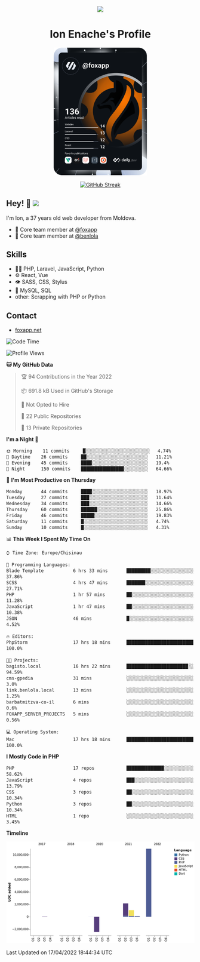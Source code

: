 <div id="header" align="center">
  <img src="https://media.giphy.com/media/M9gbBd9nbDrOTu1Mqx/giphy.gif" width="100"/>
	<h1>Ion Enache's Profile</h1>
</div>
<div align="center">
	<a href="https://app.daily.dev/foxapp"><img src="https://github.com/foxapp/foxapp/blob/master/devcard.svg" width="250" alt="Ion Enache's Dev Card"/></a>
</div>


<div align="center">
	
[![GitHub Streak](http://github-readme-streak-stats.herokuapp.com?user=foxapp&hide_border=true&date_format=M%20j%5B%2C%20Y%5D)](https://git.io/streak-stats)
	
</div>


## Hey! 👋 <img src="https://media.giphy.com/media/hvRJCLFzcasrR4ia7z/giphy.gif" width="30px"/>
I'm Ion, a 37 years old web developer from Moldova.


- 👥 Core team member at [@foxapp](https://github.com/foxapp)
- 👥 Core team member at [@benlola](https://github.com/benlola)

## Skills
- 👨‍💻 PHP, Laravel, JavaScript, Python
- ⚙️ React, Vue
- 👁️ SASS, CSS, Stylus
- 💽 MySQL, SQL
- other: Scrapping with PHP or Python

## Contact
- [foxapp.net](https://www.foxapp.net)

<!--START_SECTION:waka-->
![Code Time](http://img.shields.io/badge/Code%20Time-559%20hrs%2034%20mins-blue)

![Profile Views](http://img.shields.io/badge/Profile%20Views-0-blue)

**🐱 My GitHub Data** 

> 🏆 94 Contributions in the Year 2022
 > 
> 📦 691.8 kB Used in GitHub's Storage 
 > 
> 🚫 Not Opted to Hire
 > 
> 📜 22 Public Repositories 
 > 
> 🔑 13 Private Repositories  
 > 
**I'm a Night 🦉** 

```text
🌞 Morning    11 commits     █░░░░░░░░░░░░░░░░░░░░░░░░   4.74% 
🌆 Daytime    26 commits     ██░░░░░░░░░░░░░░░░░░░░░░░   11.21% 
🌃 Evening    45 commits     ████░░░░░░░░░░░░░░░░░░░░░   19.4% 
🌙 Night      150 commits    ████████████████░░░░░░░░░   64.66%

```
📅 **I'm Most Productive on Thursday** 

```text
Monday       44 commits     ████░░░░░░░░░░░░░░░░░░░░░   18.97% 
Tuesday      27 commits     ███░░░░░░░░░░░░░░░░░░░░░░   11.64% 
Wednesday    34 commits     ███░░░░░░░░░░░░░░░░░░░░░░   14.66% 
Thursday     60 commits     ██████░░░░░░░░░░░░░░░░░░░   25.86% 
Friday       46 commits     █████░░░░░░░░░░░░░░░░░░░░   19.83% 
Saturday     11 commits     █░░░░░░░░░░░░░░░░░░░░░░░░   4.74% 
Sunday       10 commits     █░░░░░░░░░░░░░░░░░░░░░░░░   4.31%

```


📊 **This Week I Spent My Time On** 

```text
⌚︎ Time Zone: Europe/Chisinau

💬 Programming Languages: 
Blade Template           6 hrs 33 mins       █████████░░░░░░░░░░░░░░░░   37.86% 
SCSS                     4 hrs 47 mins       ███████░░░░░░░░░░░░░░░░░░   27.71% 
PHP                      1 hr 57 mins        ██░░░░░░░░░░░░░░░░░░░░░░░   11.28% 
JavaScript               1 hr 47 mins        ██░░░░░░░░░░░░░░░░░░░░░░░   10.38% 
JSON                     46 mins             █░░░░░░░░░░░░░░░░░░░░░░░░   4.52%

🔥 Editors: 
PhpStorm                 17 hrs 18 mins      █████████████████████████   100.0%

🐱‍💻 Projects: 
bagisto.local            16 hrs 22 mins      ███████████████████████░░   94.59% 
cms-gpedia               31 mins             ░░░░░░░░░░░░░░░░░░░░░░░░░   3.0% 
link.benlola.local       13 mins             ░░░░░░░░░░░░░░░░░░░░░░░░░   1.25% 
barbatmitzva-co-il       6 mins              ░░░░░░░░░░░░░░░░░░░░░░░░░   0.6% 
FOXAPP_SERVER_PROJECTS   5 mins              ░░░░░░░░░░░░░░░░░░░░░░░░░   0.56%

💻 Operating System: 
Mac                      17 hrs 18 mins      █████████████████████████   100.0%

```

**I Mostly Code in PHP** 

```text
PHP                      17 repos            ██████████████░░░░░░░░░░░   58.62% 
JavaScript               4 repos             ███░░░░░░░░░░░░░░░░░░░░░░   13.79% 
CSS                      3 repos             ██░░░░░░░░░░░░░░░░░░░░░░░   10.34% 
Python                   3 repos             ██░░░░░░░░░░░░░░░░░░░░░░░   10.34% 
HTML                     1 repo              ░░░░░░░░░░░░░░░░░░░░░░░░░   3.45%

```


**Timeline**

![Chart not found](https://raw.githubusercontent.com/foxapp/foxapp/master/charts/bar_graph.png) 


 Last Updated on 17/04/2022 18:44:34 UTC
<!--END_SECTION:waka-->
